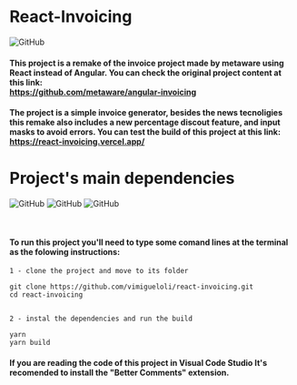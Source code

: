 # React-Invoicing

![GitHub](https://img.shields.io/github/license/vimigueloli/react-invoicing?color=brigthgreen&style=plastic) <br/>

#### This project is a remake of the invoice project made by metaware using React instead of Angular. You can check the original project content at this link: <br/>https://github.com/metaware/angular-invoicing</br>

#### The project is a simple invoice generator, besides the news tecnoligies this remake also includes a new percentage discout feature, and input masks to avoid errors. You can test the build of this project at this link:</br>https://react-invoicing.vercel.app/</br>

# Project's main dependencies

![GitHub](https://img.shields.io/badge/Dependencies-React-4e8dec?style=plastic)
![GitHub](https://img.shields.io/badge/-seact_currency_input_field-4e8dec?style=plastic)
![GitHub](https://img.shields.io/badge/-styled_components-4e8dec?style=plastic)

<br/>

#### To run this project you'll need to type some comand lines at the terminal as the folowing instructions:

```
1 - clone the project and move to its folder

git clone https://github.com/vimigueloli/react-invoicing.git
cd react-invoicing


2 - instal the dependencies and run the build

yarn
yarn build
```

#### If you are reading the code of this project in Visual Code Studio It's recomended to install the "Better Comments" extension.

